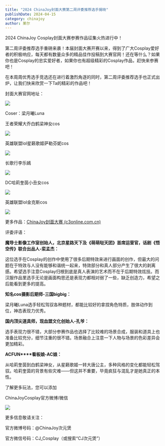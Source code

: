 ```yaml
---
title: "2024 ChinaJoy封面大赛第二周评委推荐选手揭晓"
publishDate: 2024-04-15
category: chinajoy
author: 莱尔
---
```


2024 ChinaJoy Cosplay封面大赛参赛作品征集火热进行中！

第二周评委推荐选手重磅来袭！本届封面大赛开赛以来，得到了广大Cosplay爱好者的积极响应，每天都有数量众多的精品佳作投稿到大赛官网！还在等什么？如果你也是Cosplay的忠实爱好者，如果你也有超级精彩的Cosplay作品，赶快来参赛吧！

在本周周优秀选手竞选还在进行着激烈角逐的同时，第二周评委推荐选手也正式出炉，让我们快来欣赏一下Ta的精彩的作品吧！

封面大赛官网地址：

![](https://ec-net-1251389766.cos.ap-shanghai.myqcloud.com/wp-content/uploads/2024/04/20240415144716836.png)

Coser：梁月曦Luna

王者荣耀大乔白鹤梁神女cos

![](https://ec-net-1251389766.cos.ap-shanghai.myqcloud.com/wp-content/uploads/2024/04/20240415144721151-1024x540.png)

英雄联盟lol星籁歌姬萨勒芬妮cos

![](https://ec-net-1251389766.cos.ap-shanghai.myqcloud.com/wp-content/uploads/2024/04/20240415144726471-681x1024.png)

长歌行李乐嫣

![](https://ec-net-1251389766.cos.ap-shanghai.myqcloud.com/wp-content/uploads/2024/04/20240415144737785-1024x703.png)

DC哈莉奎茵小丑女cos

![](https://ec-net-1251389766.cos.ap-shanghai.myqcloud.com/wp-content/uploads/2024/04/20240415144736499.png)

英雄联盟lol金克斯cos

![](https://ec-net-1251389766.cos.ap-shanghai.myqcloud.com/wp-content/uploads/2024/04/20240415144912273-724x1024.png)

更多作品：[ChinaJoy封面大赛 (c3online.com.cn)](https://www.c3online.com.cn/)

评委评语：

**魔导士影像工作室创始人，北京星路天下及《萌萌哒天团》首席运营官，话剧《悟空传》联合出品人-栾孟杰：**

这位选手在Cosplay的创作中使用了很多后期特效来进行画面的创作，但最大的问题在于特效与人没有能够和谐统一起来，特效部分和真人部分产生了很大的剥离感。希望选手注意Cosplay归根到底是真人表演的艺术而不在于后期特效炫技。而汉服作品里选手无论是画面构思还是表现力都相对弱了一些，缺乏创造力，希望之后能看到更多的提高。

**知名cos摄影后期师-三国bigbig：**

梁月曦Luna选手轻松驾驭各种题材，都能比较好的拿捏角色特质，肢体动作到位，神态表现力优秀。

**国内顶尖道具师，现血盟文化创始人-孔爷：**

选手表现力很不错，大部分参赛作品也选择了比较难的场景合成，服装和道具上也准备比较充分，细节注重的很不错。场景融合上注意一下人物与场景的色彩差异会更加精彩。

**ACFUN****看板娘-AC娘：**

从哈莉奎茵到白鹤梁神女，从星籁歌姬一转大唐公主，多种风格的变化都能轻松驾驭。哈莉奎茵的背景有些灾难——但这并不重要，毕竟疯狂与混乱才是她真正的本性。

了解更多玩法，您可以添加

ChinaJoyCosplay官方微博/微信

![](https://ec-net-1251389766.cos.ap-shanghai.myqcloud.com/wp-content/uploads/2024/04/20240415144746441.png)

更多信息敬请关注：

官方微博号码：@ChinaJoy次元煲

官方微信号码：CJ\_Cosplay（或搜索“CJ次元煲”）
